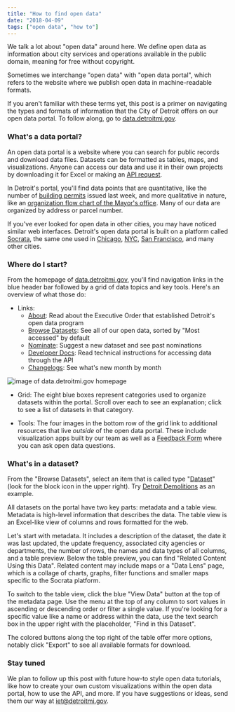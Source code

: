 ```yaml
---
title: "How to find open data"
date: "2018-04-09"
tags: ["open data", "how to"]
---
```


We talk a lot about "open data" around here. We define open data as information about city services and operations available in the public domain, meaning for free without copyright.

Sometimes we interchange "open data" with "open data portal", which refers to the website where we publish open data in machine-readable formats. 

If you aren't familiar with these terms yet, this post is a primer on navigating the types and formats of information that the City of Detroit offers on our open data portal. To follow along, go to [data.detroitmi.gov](https://data.detroitmi.gov/).

### What's a data portal?

An open data portal is a website where you can search for public records and download data files. Datasets can be formatted as tables, maps, and visualizations. Anyone can access our data and use it in their own projects by downloading it for Excel or making an [API request](https://dev.socrata.com/?ref=Detroit).

In Detroit's portal, you'll find data points that are quantitative, like the number of [building permits](https://data.detroitmi.gov/d/xw2a-a7tf) issued last week, and more qualitative in nature, like an [organization flow chart of the Mayor's office](https://data.detroitmi.gov/d/bkt5-fjcc). Many of our data are organized by address or parcel number.

If you've ever looked for open data in other cities, you may have noticed similar web interfaces. Detroit's open data portal is built on a platform called [Socrata](https://socrata.com/), the same one used in [Chicago](https://data.cityofchicago.org/), [NYC](https://opendata.cityofnewyork.us/), [San Francisco](https://datasf.org/opendata/), and many other cities.

### Where do I start? 

From the homepage of [data.detroitmi.gov](https://data.detroitmi.gov/), you'll find navigation links in the blue header bar followed by a grid of data topics and key tools. Here's an overview of what those do:

- Links:
  - [About](https://data.detroitmi.gov/about): Read about the Executive Order that established Detroit's open data program
  - [Browse Datasets](https://data.detroitmi.gov/browse): See all of our open data, sorted by "Most accessed" by default
  - [Nominate](https://data.detroitmi.gov/nominate): Suggest a new dataset and see past nominations
  - [Developer Docs](http://dev.socrata.com/?ref=Detroit): Read technical instructions for accessing data through the API
  - [Changelogs](https://cityofdetroit.github.io/iet/tags/open-data-changelog): See what's new month by month

![image of data.detroitmi.gov homepage](https://github.com/iet/src/img/socrata-grid.png "data.detroitmi.gov")

- Grid: The eight blue boxes represent categories used to organize datasets within the portal. Scroll over each to see an explanation; click to see a list of datasets in that category.

- Tools: The four images in the bottom row of the grid link to additional resources that live *outside* of the open data portal. These include visualization apps built by our team as well as a [Feedback Form](https://app.smartsheet.com/b/form?EQBCT=2cfb2a637f0f49e197ef78e397e76eb9) where you can ask open data questions.

### What's in a dataset?

From the "Browse Datasets", select an item that is called type "[Dataset](https://data.detroitmi.gov/browse?limitTo=datasets)" (look for the block icon in the upper right). Try [Detroit Demolitions](https://data.detroitmi.gov/d/rv44-e9di) as an example.

All datasets on the portal have two key parts: metadata and a table view. Metadata is high-level information that describes the data. The table view is an Excel-like view of columns and rows formatted for the web.

Let's start with metadata. It includes a description of the dataset, the date it was last updated, the update frequency, associated city agencies or departments, the number of rows, the names and data types of all columns, and a table preview. Below the table preview, you can find "Related Content Using this Data". Related content may include maps or a "Data Lens" page, which is a collage of charts, graphs, filter functions and smaller maps specific to the Socrata platform.

To switch to the table view, click the blue "View Data" button at the top of the metadata page. Use the menu at the top of any column to sort values in ascending or descending order or filter a single value. If you're looking for a specific value like a name or address within the data, use the text search box in the upper right with the placeholder, "Find in this Dataset".

The colored buttons along the top right of the table offer more options, notably click "Export" to see all available formats for download.

### Stay tuned

We plan to follow up this post with future how-to style open data tutorials, like how to create your own custom visualizations within the open data portal, how to use the API, and more. If you have suggestions or ideas, send them our way at [iet@detroitmi.gov](mailto:iet@detroitmi.gov).
